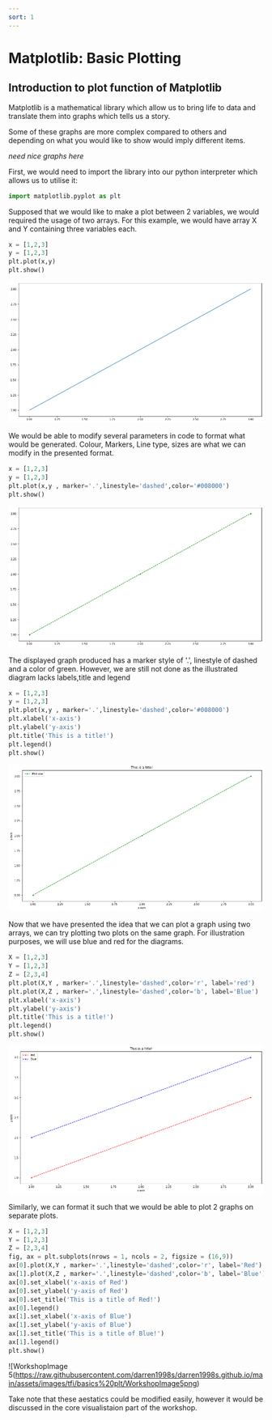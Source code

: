 ```yaml
---
sort: 1
---
```


# Matplotlib: Basic Plotting
## Introduction to plot function of Matplotlib

Matplotlib is a mathematical library which allow us to bring life to data and translate them into graphs which tells us a story.

Some of these graphs are more complex compared to others and depending on what you would like to show would imply different items.

*need nice graphs here*

First, we would need to import the library into our python interpreter which allows us to utilise it:

```python
import matplotlib.pyplot as plt
```
Supposed that we would like to make a plot between 2 variables, we would required the usage of two arrays. For this example, we would have array X and Y containing three variables each. 
```python
x = [1,2,3]
y = [1,2,3]
plt.plot(x,y)
plt.show()
```
![WorkshopImage 1](https://raw.githubusercontent.com/darren1998s/darren1998s.github.io/main/assets/images/tfi/basics%20plt/WorkshopImage1.png)


We would be able to modify several parameters in code to format what would be generated. 
Colour, Markers, Line type, sizes are what we can modify in the presented format.
```python
x = [1,2,3]
y = [1,2,3]
plt.plot(x,y , marker='.',linestyle='dashed',color='#008000')
plt.show()
```
![WorkshopImage 2](https://raw.githubusercontent.com/darren1998s/darren1998s.github.io/main/assets/images/tfi/basics%20plt/WorkshopImage2.png)


The displayed graph produced has a marker style of '.', linestyle of dashed and a color of green. However, we are still not done as the illustrated diagram lacks labels,title and legend 
```python
x = [1,2,3]
y = [1,2,3]
plt.plot(x,y , marker='.',linestyle='dashed',color='#008000')
plt.xlabel('x-axis')
plt.ylabel('y-axis')
plt.title('This is a title!')
plt.legend()
plt.show()
```
![WorkshopImage 3](https://raw.githubusercontent.com/darren1998s/darren1998s.github.io/main/assets/images/tfi/basics%20plt/WorkshopImage3.png)

Now that we have presented the idea that we can plot a graph using two arrays, we can try plotting two plots on the same graph. For illustration purposes, we will use blue and red for the diagrams. 
```python
X = [1,2,3]
Y = [1,2,3]
Z = [2,3,4]
plt.plot(X,Y , marker='.',linestyle='dashed',color='r', label='red')
plt.plot(X,Z , marker='.',linestyle='dashed',color='b', label='Blue')
plt.xlabel('x-axis')
plt.ylabel('y-axis')
plt.title('This is a title!')
plt.legend()
plt.show()
```
![WorkshopImage 4](https://raw.githubusercontent.com/darren1998s/darren1998s.github.io/main/assets/images/tfi/basics%20plt/WorkshopImage4.png)

Similarly, we can format it such that we would be able to plot 2 graphs on separate plots.
```python
X = [1,2,3]
Y = [1,2,3]
Z = [2,3,4]
fig, ax = plt.subplots(nrows = 1, ncols = 2, figsize = (16,9))
ax[0].plot(X,Y , marker='.',linestyle='dashed',color='r', label='Red')
ax[1].plot(X,Z , marker='.',linestyle='dashed',color='b', label='Blue')
ax[0].set_xlabel('x-axis of Red')
ax[0].set_ylabel('y-axis of Red')
ax[0].set_title('This is a title of Red!')
ax[0].legend()
ax[1].set_xlabel('x-axis of Blue')
ax[1].set_ylabel('y-axis of Blue')
ax[1].set_title('This is a title of Blue!')
ax[1].legend()
plt.show()
```
![WorkshopImage 5(https://raw.githubusercontent.com/darren1998s/darren1998s.github.io/main/assets/images/tfi/basics%20plt/WorkshopImage5png)

Take note that these aestatics could be modified easily, however it would be discussed in the core visualistaion part of the workshop.
